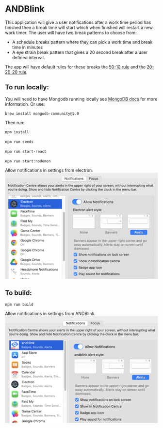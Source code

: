 # ANDBlink

This application will give a user notifications after a work time period has finished then a break time will start which when finished will restart a new work timer.
The user will have two break patterns to choose from: 
- A schedule breaks pattern where they can pick a work time and break time in minutes 
- A eye strain break pattern that gives a 20 second break after a user defined interval.

The app will have default rules for these breaks the [50-10 rule](https://www.hse.gov.uk/msd/dse/work-routine.htm#:~:text=Take%20short%20breaks%20often%2C%20rather,meetings%20or%20making%20phone%20calls) and the [20-20-20 rule](https://www.sbs.nhs.uk/article/16681/Working-from-home-and-looking-after-your-eyes#:~:text=To%20combat%20this%2C%20we%20would,for%20at%20least%2020%20seconds).

## To run locally:

You will need to have Mongodb running locally see [MongoDB docs](https://www.mongodb.com/docs/manual/tutorial/install-mongodb-on-os-x/) for more information.
Or use:
```
brew install mongodb-community@5.0
```

Then run:
```
npm install

npm run seeds

npm run start-react

npm run start:nodemon
```

Allow notifications in settings from electron.
![Settings for Electron](/assets/settingsElectron.png)


## To build:
```
npm run build
```

Allow notifications in settings from ANDBlink.
![Settings for ANDBlink](/assets/settingsANDBlink.png)